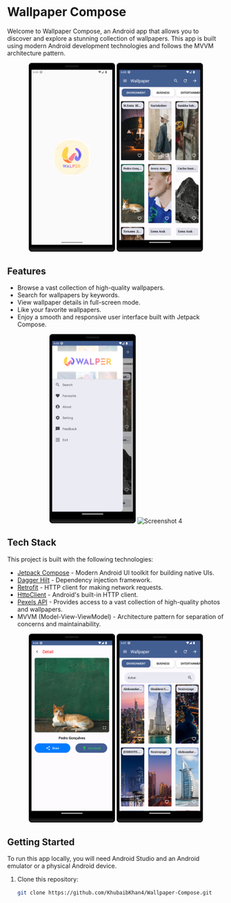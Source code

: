 # Wallpaper Compose

Welcome to Wallpaper Compose, an Android app that allows you to discover and explore a stunning collection of wallpapers. This app is built using modern Android development technologies and follows the MVVM architecture pattern.

<p align="center">
  <img src="screenshots/Screenshot_20231002_180445.png" alt="Screenshot 1" width="200"/>
  <img src="screenshots/Screenshot_20231002_180527.png" alt="Screenshot 2" width="200"/>
</p>

## Features

- Browse a vast collection of high-quality wallpapers.
- Search for wallpapers by keywords.
- View wallpaper details in full-screen mode.
- Like your favorite wallpapers.
- Enjoy a smooth and responsive user interface built with Jetpack Compose.

<p align="center">
  <img src="screenshots/Screenshot_20231002_180542.png" alt="Screenshot 3" width="200"/>
  <img src="screenshots/Screenshot_20231002_180604.png" alt="Screenshot 4" width="200"/>
</p>

## Tech Stack

This project is built with the following technologies:

- [Jetpack Compose](https://developer.android.com/jetpack/compose) - Modern Android UI toolkit for building native UIs.
- [Dagger Hilt](https://dagger.dev/hilt/) - Dependency injection framework.
- [Retrofit](https://square.github.io/retrofit/) - HTTP client for making network requests.
- [HttpClient](https://developer.android.com/jetpack/compose) - Android's built-in HTTP client.
- [Pexels API](https://www.pexels.com/api/documentation/) - Provides access to a vast collection of high-quality photos and wallpapers.
- MVVM (Model-View-ViewModel) - Architecture pattern for separation of concerns and maintainability.

<p align="center">
  <img src="screenshots/Screenshot_20231002_180621.png" alt="Screenshot 5" width="200"/>
  <img src="screenshots/Screenshot_20231002_180713.png" alt="Screenshot 6" width="200"/>
</p>

## Getting Started

To run this app locally, you will need Android Studio and an Android emulator or a physical Android device.

1. Clone this repository:

   ```bash
   git clone https://github.com/KhubaibKhan4/Wallpaper-Compose.git
